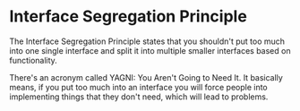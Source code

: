 # Interface Segregation Principle

The Interface Segregation Principle states that you shouldn't put too much into one single interface and split it into multiple smaller interfaces based on functionality.

There's an acronym called YAGNI: You Aren't Going to Need It. It basically means, if you put too much into an interface you will force people into implementing things that they don't need, which will lead to problems.
